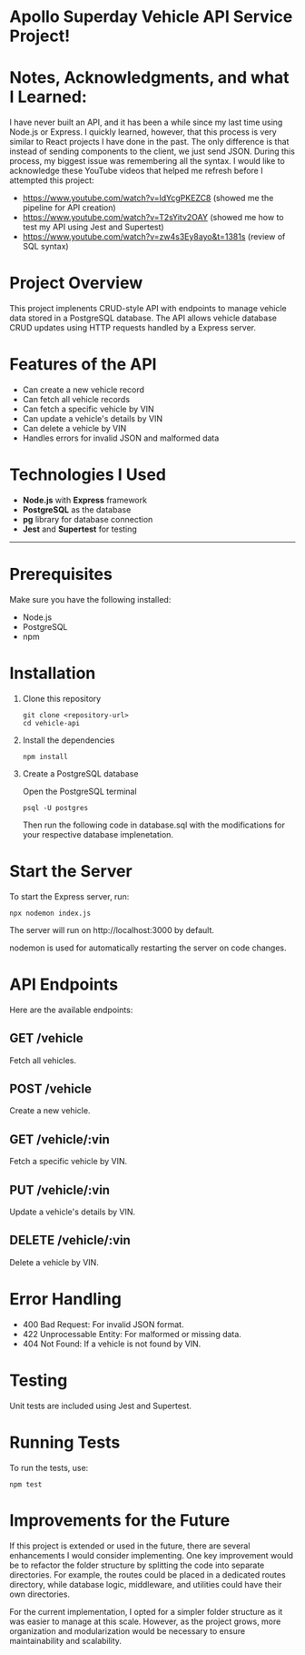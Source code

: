 # Apollo Superday Vehicle API Service Project!

# Notes, Acknowledgments, and what I Learned:

I have never built an API, and it has been a while since my last time using Node.js or Express. I quickly learned, however, that this process is very similar to React projects I have done in the past. The only difference is that instead of sending components to the client, we just send JSON. During this process, my biggest issue was remembering all the syntax. I would like to acknowledge these YouTube videos that helped me refresh before I attempted this project:

- https://www.youtube.com/watch?v=ldYcgPKEZC8 (showed me the pipeline for API creation)
- https://www.youtube.com/watch?v=T2sYitv2OAY (showed me how to test my API using Jest and Supertest)
- https://www.youtube.com/watch?v=zw4s3Ey8ayo&t=1381s (review of SQL syntax)

# Project Overview

This project implenents CRUD-style API with endpoints to manage vehicle data stored in a PostgreSQL database. The API allows vehicle database CRUD updates using HTTP requests handled by a Express server.

# Features of the API

- Can create a new vehicle record
- Can fetch all vehicle records
- Can fetch a specific vehicle by VIN
- Can update a vehicle's details by VIN
- Can delete a vehicle by VIN
- Handles errors for invalid JSON and malformed data

# Technologies I Used

- **Node.js** with **Express** framework
- **PostgreSQL** as the database
- **pg** library for database connection
- **Jest** and **Supertest** for testing

---

# Prerequisites

Make sure you have the following installed:
- Node.js
- PostgreSQL
- npm

# Installation

1. Clone this repository

   ```
   git clone <repository-url>
   cd vehicle-api
   ```

2. Install the dependencies

   ```
   npm install
   ```

3. Create a PostgreSQL database

   Open the PostgreSQL terminal

   ```
   psql -U postgres
   ```

   Then run the following code in database.sql with the modifications for your respective database implenetation.

# Start the Server

To start the Express server, run:

```
npx nodemon index.js
```

The server will run on http://localhost:3000 by default.

nodemon is used for automatically restarting the server on code changes.

# API Endpoints

Here are the available endpoints:

## GET /vehicle

Fetch all vehicles.

## POST /vehicle

Create a new vehicle.

## GET /vehicle/:vin

Fetch a specific vehicle by VIN.

## PUT /vehicle/:vin

Update a vehicle's details by VIN.

## DELETE /vehicle/:vin

Delete a vehicle by VIN.

# Error Handling

- 400 Bad Request: For invalid JSON format.
- 422 Unprocessable Entity: For malformed or missing data.
- 404 Not Found: If a vehicle is not found by VIN.

# Testing

Unit tests are included using Jest and Supertest.

# Running Tests

To run the tests, use:

```
npm test
```

# Improvements for the Future

If this project is extended or used in the future, there are several enhancements I would consider implementing. One key improvement would be to refactor the folder structure by splitting the code into separate directories. For example, the routes could be placed in a dedicated routes directory, while database logic, middleware, and utilities could have their own directories.

For the current implementation, I opted for a simpler folder structure as it was easier to manage at this scale. However, as the project grows, more organization and modularization would be necessary to ensure maintainability and scalability.